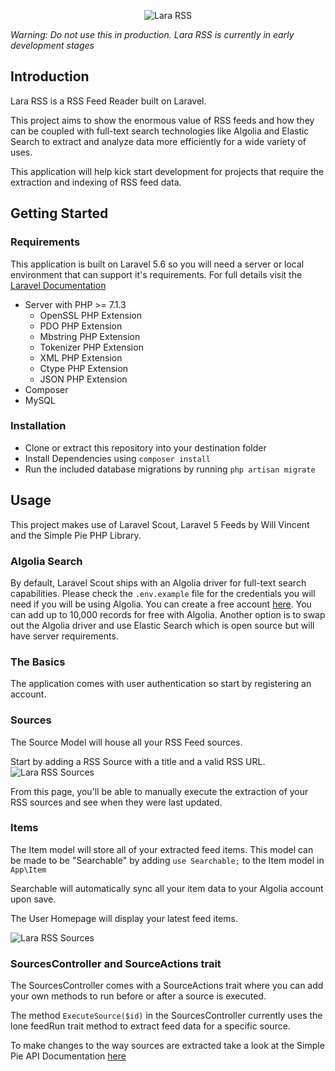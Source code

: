 
<p align="center">
  <img src="http://harbind.com/images/Lara-RSS.png" alt="Lara RSS"/>
</p>

*Warning: Do not use this in production. Lara RSS is currently in early development stages*

## Introduction

Lara RSS is a RSS Feed Reader built on Laravel. 

This project aims to show the enormous value of RSS feeds and how they can be coupled with full-text search technologies like Algolia and Elastic Search to extract and analyze data more efficiently for a wide variety of uses. 

This application will help kick start development for projects that require the extraction and indexing of RSS feed data. 


## Getting Started

### Requirements

This application is built on Laravel 5.6 so you will need a server or local environment that can support it's requirements. For full details visit the [Laravel Documentation](https://laravel.com/docs/5.6)

* Server with PHP >= 7.1.3
  - OpenSSL PHP Extension
  - PDO PHP Extension
  - Mbstring PHP Extension
  - Tokenizer PHP Extension
  - XML PHP Extension
  - Ctype PHP Extension
  - JSON PHP Extension
* Composer
* MySQL

### Installation

* Clone or extract this repository into your destination folder
* Install Dependencies using `composer install`
* Run the included database migrations by running `php artisan migrate`


## Usage

This project makes use of Laravel Scout, Laravel 5 Feeds by Will Vincent and the Simple Pie PHP Library. 

### Algolia Search

By default, Laravel Scout ships with an Algolia driver for full-text search capabilities. Please check the `.env.example` file for the credentials you will need if you will be using Algolia. You can create a free account [here](https://www.algolia.com/). You can add up to 10,000 records for free with Algolia. Another option is to swap out the Algolia driver and use Elastic Search which is open source but will have server requirements.

### The Basics

The application comes with user authentication so start by registering an account. 

### Sources
The Source Model will house all your RSS Feed sources.

Start by adding a RSS Source with a title and a valid RSS URL.
![Lara RSS Sources](http://harbind.com/img/LaraRSS-Sources1.png)

From this page, you'll be able to manually execute the extraction of your RSS sources and see when they were last updated. 


### Items
The Item model will store all of your extracted feed items. This model can be made to be "Searchable" by adding `use Searchable;` to the Item model in `App\Item`

Searchable will automatically sync all your item data to your Algolia account upon save.

The User Homepage will display your latest feed items. 

![Lara RSS Sources](http://harbind.com/img/LaraRSS-Home.png)


### SourcesController and SourceActions trait
The SourcesController comes with a SourceActions trait where you can add your own methods to run before or after a source is executed. 

The method `ExecuteSource($id)` in the SourcesController currently uses the lone feedRun trait method to extract feed data for a specific source.

To make changes to the way sources are extracted take a look at the Simple Pie API Documentation [here](http://simplepie.org/api/class-SimplePie_Item.html)


